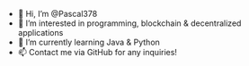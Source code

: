 - 👋 Hi, I’m @Pascal378
- 👀 I’m interested in programming, blockchain & decentralized applications
- 🌱 I’m currently learning Java & Python
- 📫 Contact me via GitHub for any inquiries!
<!---
Pascal378/Pascal378 is a ✨ special ✨ repository because its `README.md` (this file) appears on your GitHub profile.
You can click the Preview link to take a look at your changes.
--->
